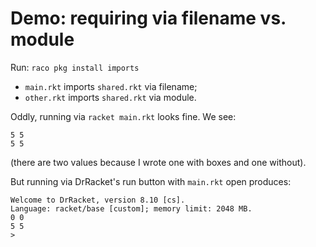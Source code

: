 # Demo: requiring via filename vs. module

Run: `raco pkg install imports`

* `main.rkt` imports `shared.rkt` via filename;
* `other.rkt` imports `shared.rkt` via module.

Oddly, running via `racket main.rkt` looks fine. We see:

```
5 5
5 5
```
(there are two values because I wrote one with boxes and one without).

But running via DrRacket's run button with `main.rkt` open produces:
```
Welcome to DrRacket, version 8.10 [cs].
Language: racket/base [custom]; memory limit: 2048 MB.
0 0
5 5
> 
```
